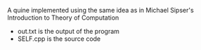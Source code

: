A quine implemented using the same idea as in Michael Sipser's Introduction to Theory of Computation

* out.txt is the output of the program
* SELF.cpp is the source code